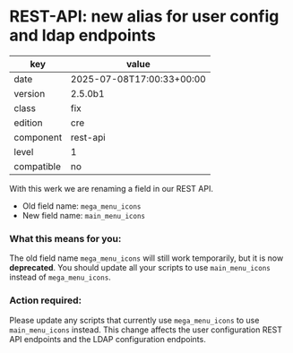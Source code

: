 [//]: # (werk v2)
# REST-API: new alias for user config and ldap endpoints

key        | value
---------- | ---
date       | 2025-07-08T17:00:33+00:00
version    | 2.5.0b1
class      | fix
edition    | cre
component  | rest-api
level      | 1
compatible | no

With this werk we are renaming a field in our REST API.

* Old field name: `mega_menu_icons`
* New field name: `main_menu_icons`

### What this means for you:
The old field name `mega_menu_icons` will still work temporarily, but it is now **deprecated**.
You should update all your scripts to use `main_menu_icons` instead of `mega_menu_icons`.

### Action required:
Please update any scripts that currently use `mega_menu_icons` to use `main_menu_icons` instead.
This change affects the user configuration REST API endpoints and the LDAP configuration endpoints.